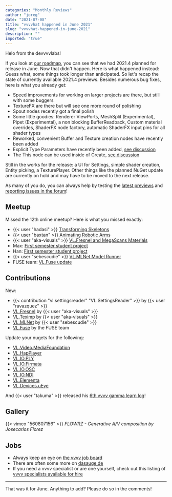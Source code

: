 ```yaml
---
categories: "Monthly Reviews"
author: "joreg"
date: "2021-07-08"
title: "vvvvhat happened in June 2021"
slug: "vvvvhat-happened-in-june-2021"
description: ""
imported: "true"
---
```


Helo from the devvvvlabs!

If you look at [our roadmap](https://thegraybook.vvvv.org/roadmap/planned.html), you can see that we had 2021.4 planned for release in June. Now that didn't happen. Here is what happened instead: Guess what, some things took longer than anticipated. So let's recap the state of currently available 2021.4 previews. Besides numerous bug fixes, here is what you already get:
* Speed improvements for working on larger projects are there, but still with some buggers 
* TextureFX are there but will see one more round of polishing
* Spout nodes recently got a final polish 
* Some little goodies: Renderer ViewPorts, MeshSplit (Experimental), Pipet (Experimental), a non blocking BufferReadback, Custom material overrides, ShaderFX node factory, automatic ShaderFX input pins for all shader types
* Reworked, convenient Buffer and Texture creation nodes have recently been added
* Explicit Type Parameters have recently been added, [see discussion](https://github.com/vvvv/VL-Language/issues/39)
* The This node can be used inside of Create, [see discussion](https://github.com/vvvv/VL-Language/issues/21)

Still in the works for the release: a UI for Settings, simple shader creation, Entity picking, a TexturePlayer. Other things like the planned NuGet update are currently on hold and may have to be moved to the next release.

As many of you do, you can always help by testing the [latest previews](visualprogramming.net/#Download) and [reporting issues in the forum](https://discourse.vvvv.org/c/vvvv-gamma/bug/31)!

## Meetup

Missed the 12th online meetup? Here is what you missed exactly:

* {{< user "hadasi" >}} [Transforming Skeletons](https://youtu.be/AkInLnC944w?t=332)
* {{< user "baxtan" >}} [Animating Robotic Arms](https://youtu.be/AkInLnC944w?t=1472)
* {{< user "aka-visuals" >}} [VL.Fresnel and MegaScans Materials](https://youtu.be/AkInLnC944w?t=2551)
* Max: [First semester student project](https://youtu.be/AkInLnC944w?t=4131)
* Han: [First semester student project](https://youtu.be/AkInLnC944w?t=4484)
* {{< user "sebescudie" >}} [VL.MLNet Model Runner](https://youtu.be/AkInLnC944w?t=4798)
* FUSE team: [VL.Fuse update](https://youtu.be/AkInLnC944w?t=6131)

## Contributions

New:
* {{< contribution "vl.settingsreader" "VL.SettingsReader" >}} by {{< user "ravazquez" >}}
* [VL.Fresnel](https://www.nuget.org/packages/VL.Fresnel) by {{< user "aka-visuals" >}}
* [VL.Teximp](https://www.nuget.org/packages/VL.Teximp) by {{< user "aka-visuals" >}}
* [VL.MLNet](https://www.nuget.org/packages/VL.MLNet) by {{< user "sebescudie" >}}
* [VL.Fuse](https://www.nuget.org/packages/VL.Fuse) by the FUSE team

Update your nugets for the following:
* [VL.Video.MediaFoundation](https://www.nuget.org/packages/VL.Video.MediaFoundation)
* [VL.HapPlayer](https://www.nuget.org/packages/VL.HapPlayer)
* [VL.IO.PLY](https://www.nuget.org/packages/VL.IO.PLY)
* [VL.IO.Firmata](https://www.nuget.org/packages/VL.IO.Firmata/)
* [VL.IO.OSC](https://www.nuget.org/packages/VL.IO.OSC/)
* [VL.IO.NDI](https://www.nuget.org/packages/VL.IO.NDI)
* [VL.Elementa](https://www.nuget.org/packages/VL.Elementa/)
* [VL.Devices.uEye](https://www.nuget.org/packages/VL.Devices.uEye/)

And {{< user "takuma" >}} released his [6th vvvv gamma learn log](https://youtu.be/LqQbjQ7Odj4)!

## Gallery

{{< vimeo "560807156" >}}
*FLOWRZ - Generative A/V composition by Josecarlos Florez*

## Jobs

* Always keep an eye on [the vvvv job board](https://discourse.vvvv.org/c/jobs)
* There are often some more on [dasauge.de](https://dasauge.de/sta/Vvvv/)
* If you need a vvvv specialist or are one yourself, check out this listing of [vvvv specialists available for hire](https://vvvv.org/documentation/vvvv-specialists-available-for-hire)

---

That was it for June. Anything to add? Please do so in the comments!